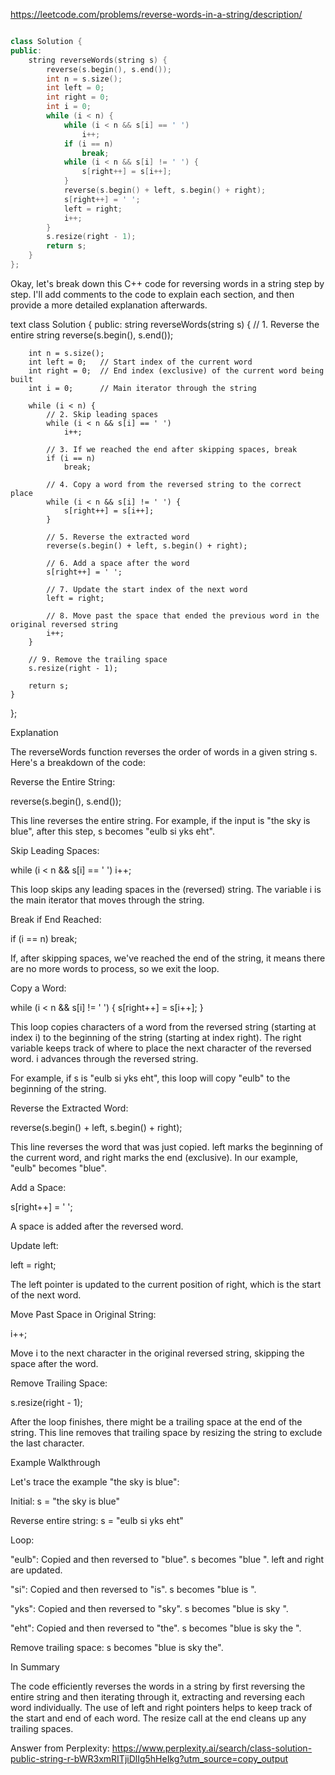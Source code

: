 
https://leetcode.com/problems/reverse-words-in-a-string/description/

```cpp

class Solution {
public:
    string reverseWords(string s) {
        reverse(s.begin(), s.end());
        int n = s.size();
        int left = 0;
        int right = 0;
        int i = 0;
        while (i < n) {
            while (i < n && s[i] == ' ')
                i++;
            if (i == n)
                break;
            while (i < n && s[i] != ' ') {
                s[right++] = s[i++];
            }
            reverse(s.begin() + left, s.begin() + right);
            s[right++] = ' ';
            left = right;
            i++;
        }
        s.resize(right - 1);
        return s;
    }
};

```


Okay, let's break down this C++ code for reversing words in a string step by step. I'll add comments to the code to explain each section, and then provide a more detailed explanation afterwards.



text
class Solution {
public:
    string reverseWords(string s) {
        // 1. Reverse the entire string
        reverse(s.begin(), s.end());

        int n = s.size();
        int left = 0;   // Start index of the current word
        int right = 0;  // End index (exclusive) of the current word being built
        int i = 0;      // Main iterator through the string

        while (i < n) {
            // 2. Skip leading spaces
            while (i < n && s[i] == ' ')
                i++;

            // 3. If we reached the end after skipping spaces, break
            if (i == n)
                break;

            // 4. Copy a word from the reversed string to the correct place
            while (i < n && s[i] != ' ') {
                s[right++] = s[i++];
            }

            // 5. Reverse the extracted word
            reverse(s.begin() + left, s.begin() + right);

            // 6. Add a space after the word
            s[right++] = ' ';

            // 7. Update the start index of the next word
            left = right;

            // 8. Move past the space that ended the previous word in the original reversed string
            i++;
        }

        // 9. Remove the trailing space
        s.resize(right - 1);

        return s;
    }
};



Explanation


The reverseWords function reverses the order of words in a given string s. Here's a breakdown of the code:




Reverse the Entire String:




reverse(s.begin(), s.end());




This line reverses the entire string. For example, if the input is "the sky is blue", after this step, s becomes "eulb si yks eht".






Skip Leading Spaces:




while (i < n && s[i] == ' ') i++;




This loop skips any leading spaces in the (reversed) string. The variable i is the main iterator that moves through the string.






Break if End Reached:




if (i == n) break;




If, after skipping spaces, we've reached the end of the string, it means there are no more words to process, so we exit the loop.






Copy a Word:




while (i < n && s[i] != ' ') { s[right++] = s[i++]; }




This loop copies characters of a word from the reversed string (starting at index i) to the beginning of the string (starting at index right).  The right variable keeps track of where to place the next character of the reversed word. i advances through the reversed string.




For example, if s is "eulb si yks eht", this loop will copy "eulb" to the beginning of the string.






Reverse the Extracted Word:




reverse(s.begin() + left, s.begin() + right);




This line reverses the word that was just copied. left marks the beginning of the current word, and right marks the end (exclusive). In our example, "eulb" becomes "blue".






Add a Space:




s[right++] = ' ';




A space is added after the reversed word.






Update left:




left = right;




The left pointer is updated to the current position of right, which is the start of the next word.






Move Past Space in Original String:




i++;




Move i to the next character in the original reversed string, skipping the space after the word.






Remove Trailing Space:




s.resize(right - 1);




After the loop finishes, there might be a trailing space at the end of the string. This line removes that trailing space by resizing the string to exclude the last character.






Example Walkthrough


Let's trace the example "the sky is blue":




Initial: s = "the sky is blue"




Reverse entire string: s = "eulb si yks eht"




Loop:




"eulb": Copied and then reversed to "blue". s becomes "blue ". left and right are updated.




"si": Copied and then reversed to "is". s becomes "blue is ".




"yks": Copied and then reversed to "sky". s becomes "blue is sky ".




"eht": Copied and then reversed to "the". s becomes "blue is sky the ".






Remove trailing space: s becomes "blue is sky the".




In Summary


The code efficiently reverses the words in a string by first reversing the entire string and then iterating through it, extracting and reversing each word individually. The use of left and right pointers helps to keep track of the start and end of each word. The resize call at the end cleans up any trailing spaces.

Answer from Perplexity: https://www.perplexity.ai/search/class-solution-public-string-r-bWR3xmRITjiDlIg5hHeIkg?utm_source=copy_output
